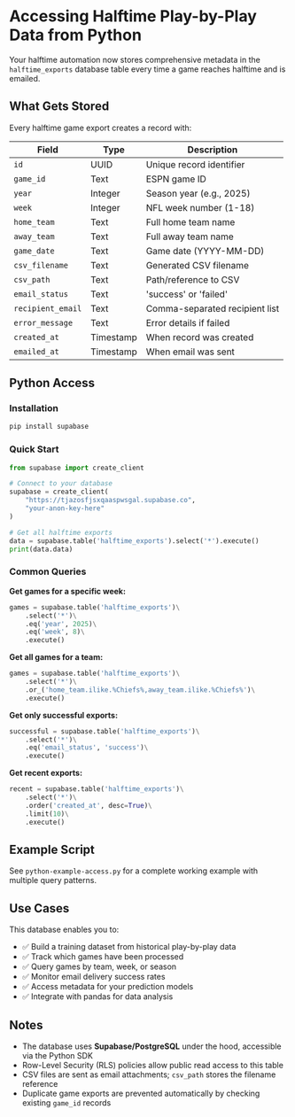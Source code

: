 # Accessing Halftime Play-by-Play Data from Python

Your halftime automation now stores comprehensive metadata in the `halftime_exports` database table every time a game reaches halftime and is emailed.

## What Gets Stored

Every halftime game export creates a record with:

| Field | Type | Description |
|-------|------|-------------|
| `id` | UUID | Unique record identifier |
| `game_id` | Text | ESPN game ID |
| `year` | Integer | Season year (e.g., 2025) |
| `week` | Integer | NFL week number (1-18) |
| `home_team` | Text | Full home team name |
| `away_team` | Text | Full away team name |
| `game_date` | Text | Game date (YYYY-MM-DD) |
| `csv_filename` | Text | Generated CSV filename |
| `csv_path` | Text | Path/reference to CSV |
| `email_status` | Text | 'success' or 'failed' |
| `recipient_email` | Text | Comma-separated recipient list |
| `error_message` | Text | Error details if failed |
| `created_at` | Timestamp | When record was created |
| `emailed_at` | Timestamp | When email was sent |

## Python Access

### Installation

```bash
pip install supabase
```

### Quick Start

```python
from supabase import create_client

# Connect to your database
supabase = create_client(
    "https://tjazosfjsxqaaspwsgal.supabase.co",
    "your-anon-key-here"
)

# Get all halftime exports
data = supabase.table('halftime_exports').select('*').execute()
print(data.data)
```

### Common Queries

**Get games for a specific week:**
```python
games = supabase.table('halftime_exports')\
    .select('*')\
    .eq('year', 2025)\
    .eq('week', 8)\
    .execute()
```

**Get all games for a team:**
```python
games = supabase.table('halftime_exports')\
    .select('*')\
    .or_('home_team.ilike.%Chiefs%,away_team.ilike.%Chiefs%')\
    .execute()
```

**Get only successful exports:**
```python
successful = supabase.table('halftime_exports')\
    .select('*')\
    .eq('email_status', 'success')\
    .execute()
```

**Get recent exports:**
```python
recent = supabase.table('halftime_exports')\
    .select('*')\
    .order('created_at', desc=True)\
    .limit(10)\
    .execute()
```

## Example Script

See `python-example-access.py` for a complete working example with multiple query patterns.

## Use Cases

This database enables you to:
- ✅ Build a training dataset from historical play-by-play data
- ✅ Track which games have been processed
- ✅ Query games by team, week, or season
- ✅ Monitor email delivery success rates
- ✅ Access metadata for your prediction models
- ✅ Integrate with pandas for data analysis

## Notes

- The database uses **Supabase/PostgreSQL** under the hood, accessible via the Python SDK
- Row-Level Security (RLS) policies allow public read access to this table
- CSV files are sent as email attachments; `csv_path` stores the filename reference
- Duplicate game exports are prevented automatically by checking existing `game_id` records
